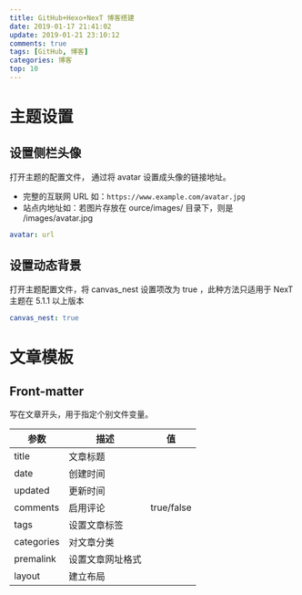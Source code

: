 ```yaml
---
title: GitHub+Hexo+NexT 博客搭建
date: 2019-01-17 21:41:02
update: 2019-01-21 23:10:12
comments: true
tags: [GitHub, 博客]
categories: 博客
top: 10
---
```


# 主题设置

## 设置侧栏头像

打开主题的配置文件， 通过将 avatar 设置成头像的链接地址。

- 完整的互联网 URL 如：`https://www.example.com/avatar.jpg`
- 站点内地址如：若图片存放在 ource/images/ 目录下，则是 /images/avatar.jpg

```yml
avatar: url
```

## 设置动态背景

打开主题配置文件，将 canvas_nest 设置项改为 true ，此种方法只适用于 NexT 主题在 5.1.1 以上版本

```yml
canvas_nest: true
```

# 文章模板

## Front-matter

写在文章开头，用于指定个别文件变量。

| 参数 | 描述 | 值 |
|---|---|---|
| title | 文章标题 |
| date | 创建时间 |
| updated | 更新时间 |
| comments | 启用评论 | true/false |
| tags | 设置文章标签 |
| categories | 对文章分类 |
| premalink | 设置文章网址格式 |
| layout | 建立布局 |